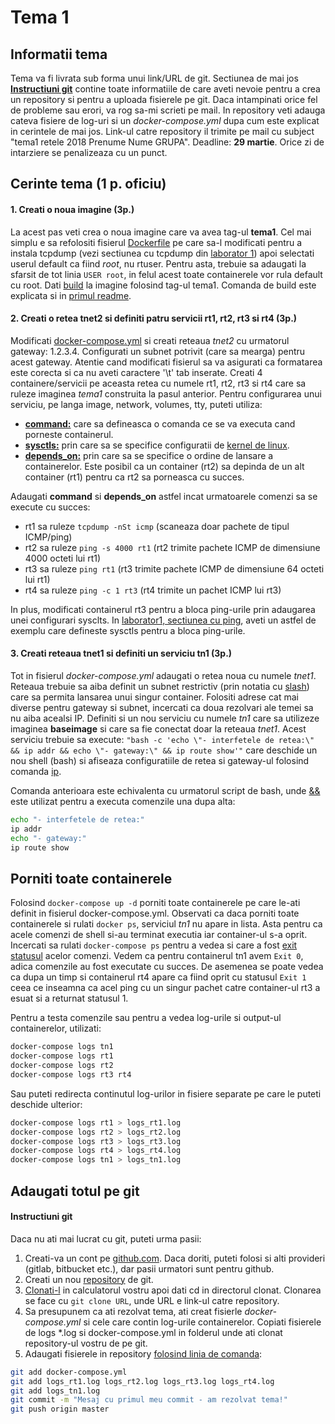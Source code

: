 # Tema 1

## Informatii tema
Tema va fi livrata sub forma unui link/URL de git. Sectiunea de mai jos **[Instructiuni git](https://github.com/senisioi/computer-networks/tree/master/tema1#git)** contine toate informatiile de care aveti nevoie pentru a crea un repository si pentru a uploada fisierele pe git. Daca intampinati orice fel de probleme sau erori, va rog sa-mi scrieti pe mail. In repository veti adauga cateva fisiere de log-uri si un *docker-compose.yml* dupa cum este explicat in cerintele de mai jos.
Link-ul catre repository il trimite pe mail cu subject "tema1 retele 2018 Prenume Nume GRUPA".
Deadline: **29 martie**. Orice zi de intarziere se penalizeaza cu un punct.

## Cerinte tema (1 p. oficiu)
#### 1. Creati o noua imagine (3p.)
La acest pas veti crea o noua imagine care va avea tag-ul **tema1**. Cel mai simplu e sa refolositi fisierul [Dockerfile](https://github.com/senisioi/computer-networks/blob/master/docker/Dockerfile) pe care sa-l modificati pentru a instala tcpdump (vezi sectiunea cu tcpdump din [laborator 1](https://github.com/senisioi/computer-networks/blob/master/laborator1/README.md#tcpdump_install)) apoi selectati userul default ca fiind *root*, nu rtuser. Pentru asta, trebuie sa adaugati la sfarsit de tot linia `USER root`, in felul acest toate containerele vor rula default cu root. Dati [build](https://docs.docker.com/engine/reference/commandline/build/) la imagine folosind tag-ul tema1. Comanda de build este explicata si in [primul readme](https://github.com/senisioi/computer-networks/blob/master/README.md).


#### 2. Creati o retea tnet2 si definiti patru servicii rt1, rt2, rt3 si rt4 (3p.)
Modificati [docker-compose.yml](https://github.com/senisioi/computer-networks/blob/master/docker-compose.yml) si creati reteaua *tnet2* cu urmatorul gateway: 1.2.3.4. Configurati un subnet potrivit (care sa mearga) pentru acest gateway. Atentie cand modificati fisierul sa va asigurati ca formatarea este corecta si ca nu aveti caractere '\t' tab inserate.
Creati 4 containere/servicii pe aceasta retea cu numele rt1, rt2, rt3 si rt4 care sa ruleze imaginea *tema1* construita la pasul anterior. Pentru configurarea unui serviciu, pe langa image, network, volumes, tty, puteti utiliza:

- [**command:**](https://docs.docker.com/compose/compose-file/compose-file-v2/#command) care sa defineasca o comanda ce se va executa cand porneste containerul.
- [**sysctls:**](https://docs.docker.com/compose/compose-file/compose-file-v2/#sysctls) prin care sa se specifice configuratii de [kernel de linux](https://en.wikipedia.org/wiki/Sysctl).
- [**depends_on:**](https://docs.docker.com/compose/compose-file/compose-file-v2/#depends_on) prin care sa se specifice o ordine de lansare a containerelor. Este posibil ca un container (rt2) sa depinda de un alt container (rt1) pentru ca rt2 sa porneasca cu succes.

Adaugati **command** si **depends_on** astfel incat urmatoarele comenzi sa se execute cu succes:

- rt1 sa ruleze `tcpdump -nSt icmp` (scaneaza doar pachete de tipul ICMP/ping)
- rt2 sa ruleze `ping -s 4000 rt1` (rt2 trimite pachete ICMP de dimensiune 4000 octeti lui rt1)
- rt3 sa ruleze `ping rt1` (rt3 trimite pachete ICMP de dimensiune 64 octeti lui rt1)
- rt4 sa ruleze `ping -c 1 rt3` (rt4 trimite un pachet ICMP lui rt3)

In plus, modificati containerul rt3 pentru a bloca ping-urile prin adaugarea unei configurari sysclts. In [laborator1, sectiunea cu ping](https://github.com/senisioi/computer-networks/tree/master/laborator1#ping_block), aveti un astfel de exemplu care defineste sysctls pentru a bloca ping-urile.


#### 3. Creati reteaua tnet1 si definiti un serviciu tn1 (3p.)
Tot in fisierul *docker-compose.yml* adaugati o retea noua cu numele *tnet1*. Reteaua trebuie sa aiba definit un subnet restrictiv (prin notatia cu [slash](https://github.com/senisioi/computer-networks/tree/master/laborator1#exercitiu1)) care sa permita lansarea unui singur container. Folositi adrese cat mai diverse pentru gateway si subnet, incercati ca doua rezolvari ale temei sa nu aiba acealsi IP. 
Definiti si un nou serviciu cu numele *tn1* care sa utilizeze imaginea **baseimage** si care sa fie conectat doar la reteaua *tnet1*. Acest serviciu trebuie sa execute: `"bash -c 'echo \"- interfetele de retea:\" && ip addr && echo \"- gateway:\" && ip route show'"` care deschide un nou shell (bash) si afiseaza configuratiile de retea si gateway-ul folosind comanda [ip](https://www.cyberciti.biz/faq/linux-ip-command-examples-usage-syntax/).

Comanda anterioara este echivalenta cu urmatorul script de bash, unde [&&](https://stackoverflow.com/questions/4510640/what-is-the-purpose-of-in-a-shell-command) este utilizat pentru a executa comenzile una dupa alta:
```bash
echo "- interfetele de retea:"
ip addr
echo "- gateway:"
ip route show
```


## Porniti toate containerele 
Folosind `docker-compose up -d` porniti toate containerele pe care le-ati definit in fisierul docker-compose.yml.
Observati ca daca porniti toate containerele si rulati `docker ps`, serviciul *tn1* nu apare in lista. Asta pentru ca acele comenzi de shell si-au terminat executia iar container-ul s-a oprit. Incercati sa rulati `docker-compose ps` pentru a vedea si care a fost [exit statusul](https://www.gnu.org/software/libc/manual/html_node/Exit-Status.html) acelor comenzi. Vedem ca pentru containerul tn1 avem `Exit 0`, adica comenzile au fost executate cu succes.
De asemenea se poate vedea ca dupa un timp si containerul rt4 apare ca fiind oprit cu statusul `Exit 1` ceea ce inseamna ca acel ping cu un singur pachet catre container-ul rt3 a esuat si a returnat statusul 1.

Pentru a testa comenzile sau pentru a vedea log-urile si output-ul containerelor, utilizati:
```bash
docker-compose logs tn1
docker-compose logs rt1
docker-compose logs rt2
docker-compose logs rt3 rt4
```

Sau puteti redirecta continutul log-urilor in fisiere separate pe care le puteti deschide ulterior:
```bash
docker-compose logs rt1 > logs_rt1.log
docker-compose logs rt2 > logs_rt2.log
docker-compose logs rt3 > logs_rt3.log
docker-compose logs rt4 > logs_rt4.log
docker-compose logs tn1 > logs_tn1.log
```


<a name="git"></a>
## Adaugati totul pe git
#### Instructiuni git
Daca nu ati mai lucrat cu git, puteti urma pasii:

1. Creati-va un cont pe [github.com](https://github.com/). Daca doriti, puteti folosi si alti provideri (gitlab, bitbucket etc.), dar pasii urmatori sunt pentru github.
1. Creati un nou [repository](https://help.github.com/articles/create-a-repo/) de git.
2. [Clonati-l](https://help.github.com/articles/cloning-a-repository/) in calculatorul vostru apoi dati cd in directorul clonat. Clonarea se face cu `git clone URL`, unde URL e link-ul catre repository.
3. Sa presupunem ca ati rezolvat tema, ati creat fisierle *docker-compose.yml* si cele care contin log-urile containerelor. Copiati fisierele de logs \*.log si docker-compose.yml in folderul unde ati clonat repository-ul vostru de pe git.
4. Adaugati fisierele in repository [folosind linia de comanda](https://help.github.com/articles/adding-a-file-to-a-repository-using-the-command-line/):

```bash
git add docker-compose.yml
git add logs_rt1.log logs_rt2.log logs_rt3.log logs_rt4.log
git add logs_tn1.log
git commit -m "Mesaj cu primul meu commit - am rezolvat tema!"
git push origin master
```


